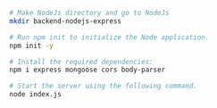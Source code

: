 
```bash
# Make NodeJs directory and go to NodeJs
mkdir backend-nodejs-express
```

```bash
# Run npm init to initialize the Node application.
npm init -y
```

```bash
# Install the required dependencies:
npm i express mongoose cors body-parser
```

```bash
# Start the server using the following command.
node index.js
```